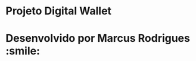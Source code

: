 <h1 text-align="center">Projeto Digital Wallet<h1>
</hr>
<p>Desenvolvido por Marcus Rodrigues :smile:</p>